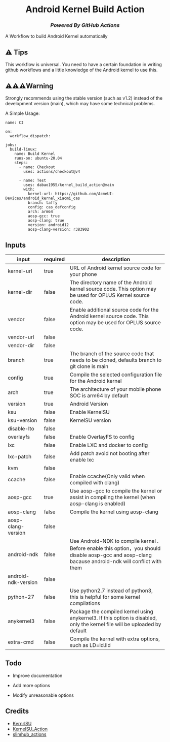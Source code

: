 <div align="center">
  <h1>Android Kernel Build Action</h1>
  <h3><i>Powered By GitHub Actions</i></h3>
</div>

A Workflow to build Android Kernel automatically

## ⚠️ Tips
 This workflow is universal. You need to have a certain foundation in writing github workflows and a little knowledge of the Android kernel to use this.

## ⚠️⚠️⚠️Warning

Strongly recommends using the stable version (such as v1.2) instead of the development version (main), which may have some technical problems.

A Simple Usage:

```
name: CI

on:
  workflow_dispatch:

jobs:
  build-linux:
    name: Build Kernel
    runs-on: ubuntu-20.04
    steps:
      - name: Checkout
        uses: actions/checkout@v4

      - name: Test
        uses: dabao1955/kernel_build_action@main
        with:
          kernel-url: https://github.com/AcmeUI-Devices/android_kernel_xiaomi_cas
          branch: taffy
          config: cas_defconfig
          arch: arm64
          aosp-gcc: true
          aosp-clang: true
          version: android12
          aosp-clang-version: r383902
```
## Inputs
| input               | required | description |
|---------------------|----------|-------------|
| kernel-url | true | URL of Android kernel source code for your phone |
| kernel-dir | false | The directory name of the Android kernel source code. This option may be used for OPLUS Kernel source code.
| vendor | false | Enable additional source code for the Android kernel source code. This option may be used for OPLUS source code. |
| vendor-url | false | |
| vendor-dir | false | |
| branch | true | The branch of the source code that needs to be cloned, defaults branch to git clone is main | 
| config | true | Compile the selected configuration file for the Android kernel |
| arch | true | The architecture of your mobile phone SOC is arm64 by default |
| version | true | Android Version |
| ksu | false | Enable KernelSU |
| ksu-version | false | KernelSU version |
| disable-lto | false | |
| overlayfs | false | Enable OverlayFS to config |
| lxc | false | Enable LXC and docker to config |
| lxc-patch | false | Add patch avoid not booting after enable lxc |
| kvm | false | |
| ccache | false | Enable ccache(Only valid when compiled with clang) |
| aosp-gcc |true | Use aosp-gcc to compile the kernel or assist in compiling the kernel (when aosp-clang is enabled) |
| aosp-clang | false | Compile the kernel using aosp-clang |
| aosp-clang-version | false | |
| android-ndk | false | Use Android-NDK to compile kernel . Before enable this option，you should disable aosp-gcc and aosp-clang bacause android-ndk will conflict with them |
android-ndk-version | false | |
| python-27 | false | Use python2.7 instead of python3, this is helpful for some kernel compilations |
| anykernel3 | false | Package the compiled kernel using anykernel3. If this option is disabled, only the kernel file will be uploaded by default |
| extra-cmd | false | Compile the kernel with extra options, such as LD=ld.lld |

## Todo

- Improve documentation

- Add more options

- Modify unreasonable options

## Credits
- [KernrlSU](https://github.com/tiann/KernelSU)
- [KernelSU_Action](https://github.com/XiaoleGun/KernelSU_Action)
- [slimhub_actions](https://github.com/rokibhasansagar/slimhub_actions)
